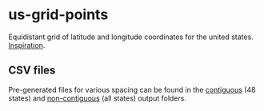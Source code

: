# us-grid-points
Equidistant grid of latitude and longitude coordinates for the united states. [Inspiration](https://observablehq.com/@efrymire/gridding-map-files).

## CSV files
Pre-generated files for various spacing can be found in the [contiguous](output/contiguous/) (48 states) and [non-contiguous](output/non-contiguous/) (all states) output folders.

